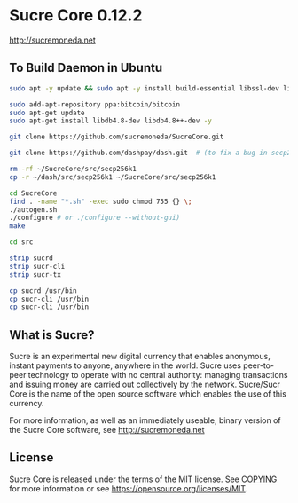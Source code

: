Sucre Core 0.12.2
===============================

http://sucremoneda.net


To Build Daemon in Ubuntu
---------------------

```bash
sudo apt -y update && sudo apt -y install build-essential libssl-dev libdb++-dev libboost-all-dev libcrypto++-dev libqrencode-dev libminiupnpc-dev libgmp-dev libgmp3-dev autoconf autogen automake libtool autotools-dev pkg-config bsdmainutils software-properties-common libzmq3-dev libminiupnpc-dev libssl-dev libevent-dev

sudo add-apt-repository ppa:bitcoin/bitcoin
sudo apt-get update
sudo apt-get install libdb4.8-dev libdb4.8++-dev -y

git clone https://github.com/sucremoneda/SucreCore.git

git clone https://github.com/dashpay/dash.git  # (to fix a bug in secp256k1)

rm -rf ~/SucreCore/src/secp256k1
cp -r ~/dash/src/secp256k1 ~/SucreCore/src/secp256k1

cd SucreCore
find . -name "*.sh" -exec sudo chmod 755 {} \;
./autogen.sh
./configure # or ./configure --without-gui)
make

cd src

strip sucrd
strip sucr-cli
strip sucr-tx

cp sucrd /usr/bin
cp sucr-cli /usr/bin
cp sucr-cli /usr/bin
```


What is Sucre?
----------------

Sucre is an experimental new digital currency that enables anonymous, instant
payments to anyone, anywhere in the world. Sucre uses peer-to-peer technology
to operate with no central authority: managing transactions and issuing money
are carried out collectively by the network. Sucre/Sucr Core is the name of the open
source software which enables the use of this currency.

For more information, as well as an immediately useable, binary version of
the Sucre Core software, see http://sucremoneda.net


License
-------

Sucre Core is released under the terms of the MIT license. See [COPYING](COPYING) for more
information or see https://opensource.org/licenses/MIT.

